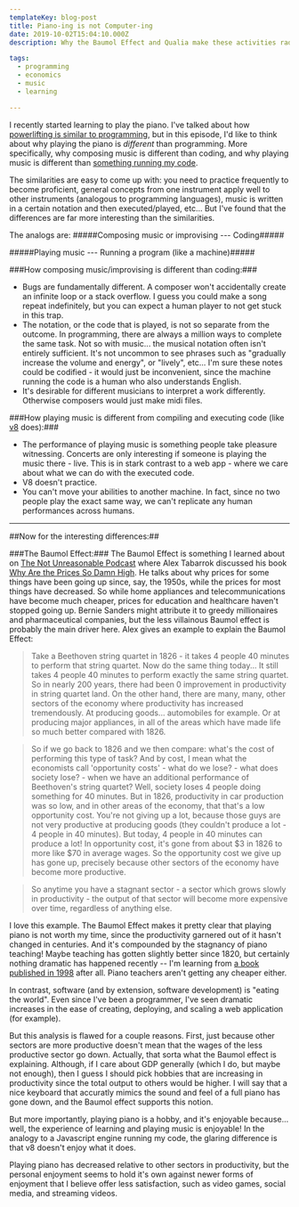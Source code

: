 ```yaml
---
templateKey: blog-post
title: Piano-ing is not Computer-ing
date: 2019-10-02T15:04:10.000Z
description: Why the Baumol Effect and Qualia make these activities radically different.

tags:
  - programming
  - economics
  - music
  - learning

---
```

I recently started learning to play the piano.  I've talked about how [powerlifting is similar to programming](/blog/2019-01-28-software-developers-and-powerlifters/), but in this episode, I'd like to think about why playing the piano is *different* than programming.  More specifically, why composing music is different than coding, and why playing music is different than [something running my code](/blog/2019-02-16-javascript-engines/).

The similarities are easy to come up with: you need to practice frequently to become proficient, general concepts from one instrument apply well to other instruments (analogous to programming languages), music is written in a certain notation and then executed/played, etc...  But I've found that the differences are far more interesting than the similarities.

The analogs are: 
#####Composing music or improvising  --- Coding#####
	
#####Playing music --- Running a program (like a machine)#####


###How composing music/improvising is different than coding:###
- Bugs are fundamentally different.  A composer won't accidentally create an infinite loop or a stack overflow.  I guess you could make a song repeat indefinitely, but you can expect a human player to not get stuck in this trap.
- The notation, or the code that is played, is not so separate from the outcome.  In programming, there are always a million ways to complete the same task.  Not so with music... the musical notation often isn't entirely sufficient.  It's not uncommon to see phrases such as "gradually increase the volume and energy", or "lively", etc...  I'm sure these notes could be codified - it would just be inconvenient, since the machine running the code is a human who also understands English.
- It's desirable for different musicians to interpret a work differently.  Otherwise composers would just make midi files.
	

###How playing music is different from compiling and executing code (like [v8](/blog/2019-02-16-javascript-engines/) does):###
- The performance of playing music is something people take pleasure witnessing.  Concerts are only interesting if someone is playing the music there - live.  This is in stark contrast to a web app - where we care about what we can do with the executed code.
- V8 doesn't practice.
- You can't move your abilities to another machine.  In fact, since no two people play the exact same way, we can't replicate any human performances across humans.

--- 

##Now for the interesting differences:##

###The Baumol Effect:###
The Baumol Effect is something I learned about on [The Not Unreasonable Podcast](https://www.stitcher.com/podcast/david-wright/the-not-unreasonable-podcast/e/62417129) where Alex Tabarrok discussed his book [Why Are the Prices So Damn High](https://www.mercatus.org/system/files/helland-tabarrok_why-are-the-prices-so-damn-high_v2.pdf).
He talks about why prices for some things have been going up since, say, the 1950s, while the prices for most things have decreased.  So while home appliances and telecommunications have become much cheaper, prices for education and healthcare haven't stopped going up.  Bernie Sanders might attribute it to greedy millionaires and pharmaceutical companies, but the less villainous Baumol effect is probably the main driver here.  Alex gives an example to explain the Baumol Effect:

> Take a Beethoven string quartet in 1826 - it takes 4 people 40 minutes to perform that string quartet.  Now do the same thing today...  It still takes 4 people 40 minutes to perform exactly the same string quartet.  So in nearly 200 years, there had been 0 improvement in productivity in string quartet land.  On the other hand, there are many, many, other sectors of the economy where productivity has increased tremendously. At producing goods... automobiles for example.  Or at producing major appliances, in all of the areas which have made life so much better compared with 1826.

> So if we go back to 1826 and we then compare: what's the cost of performing this type of task?  And by cost, I mean what the economists call 'opportunity costs' - what do we lose? - what does society lose? - when we have an additional performance of Beethoven's string quartet?  Well, society loses 4 people doing something for 40 minutes.  But in 1826, productivity in car production was so low, and in other areas of the economy, that that's a low opportunity cost. You're not giving up a lot, because those guys are not very productive at producing goods (they couldn't produce a lot - 4 people in 40 minutes). But today, 4 people in 40 minutes can produce a lot!  In opportunity cost, it's gone from about $3 in 1826 to more like $70 in average wages.  So the opportunity cost we give up has gone up, precisely because other sectors of the economy have become more productive.

> So anytime you have a stagnant sector - a sector which grows slowly in productivity - the output of that sector will become more expensive over time, regardless of anything else.

I love this example.  The Baumol Effect makes it pretty clear that playing piano is not worth my time, since the productivity garnered out of it hasn't changed in centuries.  And it's compounded by the stagnancy of piano teaching!  Maybe teaching has gotten slightly better since 1820, but certainly nothing dramatic has happened recently -- I'm learning from [a book published in 1998](https://www.amazon.com/gp/product/B00CXX7HEO/ref=ppx_yo_dt_b_asin_title_o04_s00?ie=UTF8&psc=1) after all.  Piano teachers aren't getting any cheaper either.

In contrast, software (and by extension, software development) is "eating the world".  Even since I've been a programmer, I've seen dramatic increases in the ease of creating, deploying, and scaling a web application (for example).

But this analysis is flawed for a couple reasons.  First, just because other sectors are more productive doesn't mean that the wages of the less productive sector go down.  Actually, that sorta what the Baumol effect is explaining.  Although, if I care about GDP generally (which I do, but maybe not enough), then I guess I should pick hobbies that are increasing in productivity since the total output to others would be higher.  I will say that a nice keyboard that accuratly mimics the sound and feel of a full piano has gone down, and the Baumol effect supports this notion.

But more importantly, playing piano is a hobby, and it's enjoyable because... well, the experience of learning and playing music is enjoyable!  In the analogy to a Javascript engine running my code, the glaring difference is that v8 doesn't enjoy what it does.

Playing piano has decreased relative to other sectors in productivity, but the personal enjoyment seems to hold it's own against newer forms of enjoyment that I believe offer less satisfaction, such as video games, social media, and streaming videos.
